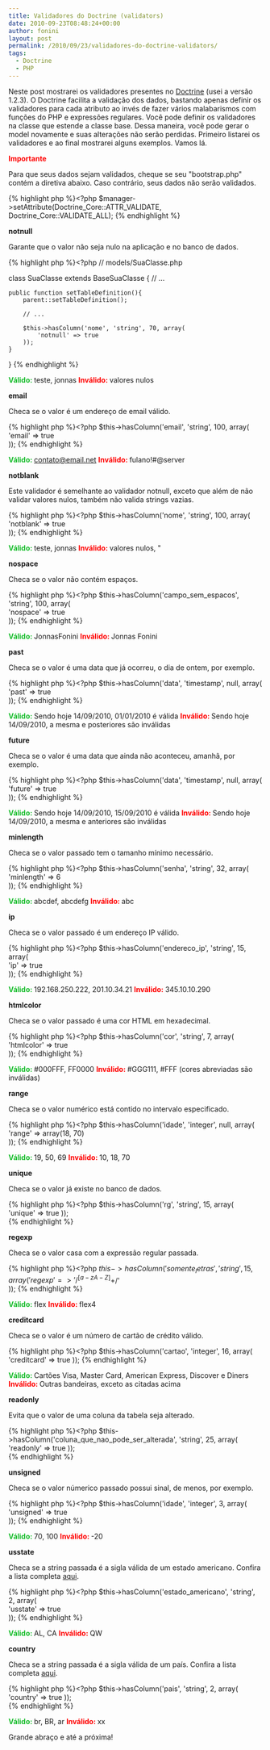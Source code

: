 ```yaml
---
title: Validadores do Doctrine (validators)
date: 2010-09-23T08:48:24+00:00
author: fonini
layout: post
permalink: /2010/09/23/validadores-do-doctrine-validators/
tags:
  - Doctrine
  - PHP
---
```

Neste post mostrarei os validadores presentes no <a href="http://www.doctrine-project.org" rel="externo nofollow">Doctrine</a> (usei a versão 1.2.3). O Doctrine facilita a validação dos dados, bastando apenas definir os validadores para cada atributo ao invés de fazer vários malabarismos com funções do PHP e expressões regulares. Você pode definir os validadores na classe que estende a classe base. Dessa maneira, você pode gerar o model novamente e suas alterações não serão perdidas. Primeiro listarei os validadores e ao final mostrarei alguns exemplos. Vamos lá.

<span style="color: rgb(255, 0, 0);">**Importante**
	  
Para que seus dados sejam validados, cheque se seu "bootstrap.php" contém a diretiva abaixo. Caso contrário, seus dados não serão validados.

{% highlight php %}<?php
$manager->setAttribute(Doctrine_Core::ATTR_VALIDATE, Doctrine_Core::VALIDATE_ALL);
{% endhighlight %}

**notnull**

Garante que o valor não seja nulo na aplicação e no banco de dados.

{% highlight php %}<?php // models/SuaClasse.php

class SuaClasse extends BaseSuaClasse {
	// ...

	public function setTableDefinition(){
		parent::setTableDefinition();

		// ...

		$this->hasColumn('nome', 'string', 70, array(
			'notnull' => true
		));
	}
}
{% endhighlight %}

<span style="color: rgb(22, 188, 42);"><strong>Válido: </strong></span>teste, jonnas
<span style="color: rgb(255, 0, 0);"><strong>Inválido: </strong></span>valores nulos 

**email**

Checa se o valor é um endereço de email válido.

{% highlight php %}<?php
$this->hasColumn('email', 'string', 100, array(				  
	'email' => true		  
)); 
{% endhighlight %}

<span style="color: rgb(22, 188, 42);"><strong>Válido: </strong></span>contato@email.net
<span style="color: rgb(255, 0, 0);"><strong>Inválido: </strong></span>fulano!#@server 

**notblank**

Este validador é semelhante ao validador notnull, exceto que além de não validar valores nulos, também não valida strings vazias.

{% highlight php %}<?php
$this->hasColumn('nome', 'string', 100, array(				  
	'notblank' => true		  
)); 
{% endhighlight %}

<span style="color: rgb(22, 188, 42);"><strong>Válido: </strong></span> teste, jonnas
<span style="color: rgb(255, 0, 0);"><strong>Inválido: </strong></span> valores nulos, " 

**nospace**

Checa se o valor não contém espaços.

{% highlight php %}<?php
$this->hasColumn('campo_sem_espacos', 'string', 100, array(				  
	'nospace' => true		  
)); 
{% endhighlight %}

<span style="color: rgb(22, 188, 42);"><strong>Válido: </strong></span>JonnasFonini
<span style="color: rgb(255, 0, 0);"><strong>Inválido: </strong></span>Jonnas Fonini 

**past**

Checa se o valor é uma data que já ocorreu, o dia de ontem, por exemplo.

{% highlight php %}<?php
$this->hasColumn('data', 'timestamp', null, array(				  
	'past' => true		  
)); 
{% endhighlight %}

<span style="color: rgb(22, 188, 42);"><strong>Válido: </strong></span>Sendo hoje 14/09/2010, 01/01/2010 é válida
<span style="color: rgb(255, 0, 0);"><strong>Inválido: </strong></span>Sendo hoje 14/09/2010, a mesma e posteriores são inválidas 

**future**

Checa se o valor é uma data que ainda não aconteceu, amanhã, por exemplo.

{% highlight php %}<?php
$this->hasColumn('data', 'timestamp', null, array(
	'future' => true		  
)); 
{% endhighlight %}

<span style="color: rgb(22, 188, 42);"><strong>Válido: </strong></span>Sendo hoje 14/09/2010, 15/09/2010 é válida
<span style="color: rgb(255, 0, 0);"><strong>Inválido: </strong></span>Sendo hoje 14/09/2010, a mesma e anteriores são inválidas 

**minlength**

Checa se o valor passado tem o tamanho mínimo necessário.

{% highlight php %}<?php
$this->hasColumn('senha', 'string', 32, array(				  
	'minlength' => 6		  
)); 
{% endhighlight %}

<span style="color: rgb(22, 188, 42);"><strong>Válido: </strong></span>abcdef, abcdefg
<span style="color: rgb(255, 0, 0);"><strong>Inválido: </strong></span>abc 

**ip**

Checa se o valor passado é um endereço IP válido.

{% highlight php %}<?php
$this->hasColumn('endereco_ip', 'string', 15, array(				  
	'ip' => true		  
)); 
{% endhighlight %}

<span style="color: rgb(22, 188, 42);"><strong>Válido: </strong></span>192.168.250.222, 201.10.34.21
<span style="color: rgb(255, 0, 0);"><strong>Inválido: </strong></span>345.10.10.290 

**htmlcolor**

Checa se o valor passado é uma cor HTML em hexadecimal.

{% highlight php %}<?php
$this->hasColumn('cor', 'string', 7, array(				  
	'htmlcolor' => true		  
)); 
{% endhighlight %}

<span style="color: rgb(22, 188, 42);"><strong>Válido: </strong></span>#000FFF, FF0000
<span style="color: rgb(255, 0, 0);"><strong>Inválido: </strong></span>#GGG111, #FFF (cores abreviadas são inválidas) 

**range**
	  
Checa se o valor numérico está contido no intervalo especificado.

{% highlight php %}<?php
$this->hasColumn('idade', 'integer', null, array(
	'range' => array(18, 70)			  
));
{% endhighlight %}

<span style="color: rgb(22, 188, 42);"><strong>Válido: </strong></span>19, 50, 69
<span style="color: rgb(255, 0, 0);"><strong>Inválido: </strong></span>10, 18, 70 

**unique**
	  
Checa se o valor já existe no banco de dados.

{% highlight php %}<?php
$this->hasColumn('rg', 'string', 15, array(				  
	'unique' => true
));  
{% endhighlight %}

**regexp**

Checa se o valor casa com a expressão regular passada.

{% highlight php %}<?php
$this->hasColumn('somente_letras', 'string', 15, array(				  
	'regexp' => '/^[a-zA-Z]+$/'		  
));
{% endhighlight %}

<span style="color: rgb(22, 188, 42);"><strong>Válido: </strong></span>flex
<span style="color: rgb(255, 0, 0);"><strong>Inválido: </strong></span>flex4 

**creditcard**

Checa se o valor é um número de cartão de crédito válido.

{% highlight php %}<?php
$this->hasColumn('cartao', 'integer', 16, array(				  
	'creditcard' => true
)); 
{% endhighlight %}

<span style="color: rgb(22, 188, 42);"><strong>Válido: </strong></span>Cartões Visa, Master Card, American Express, Discover e Diners
<span style="color: rgb(255, 0, 0);"><strong>Inválido: </strong></span>Outras bandeiras, exceto as citadas acima 

**readonly**
	  
Evita que o valor de uma coluna da tabela seja alterado.

{% highlight php %}<?php
$this->hasColumn('coluna_que_nao_pode_ser_alterada', 'string', 25, array(				  
	'readonly' => true
));  
{% endhighlight %}

**unsigned**

Checa se o valor númerico passado possui sinal, de menos, por exemplo.

{% highlight php %}<?php
$this->hasColumn('idade', 'integer', 3, array(
	'unsigned' => true		  
)); 
{% endhighlight %}

<span style="color: rgb(22, 188, 42);"><strong>Válido: </strong></span>70, 100
<span style="color: rgb(255, 0, 0);"><strong>Inválido: </strong></span>-20 

**usstate**

Checa se a string passada é a sigla válida de um estado americano. Confira a lista completa <a href="http://en.wikipedia.org/wiki/Us_states" rel="externo nofollow">aqui</a>.

{% highlight php %}<?php
$this->hasColumn('estado_americano', 'string', 2, array(				  
	'usstate' => true		  
));
{% endhighlight %}

<span style="color: rgb(22, 188, 42);"><strong>Válido: </strong></span>AL, CA
<span style="color: rgb(255, 0, 0);"><strong>Inválido: </strong></span>QW 

**country**

Checa se a string passada é a sigla válida de um país. Confira a lista completa <a href="http://en.wikipedia.org/wiki/ISO_3166-1" rel="externo nofollow">aqui</a>.

{% highlight php %}<?php
$this->hasColumn('pais', 'string', 2, array(				  
	'country' => true
));  
{% endhighlight %}

<span style="color: rgb(22, 188, 42);"><strong>Válido: </strong></span>br, BR, ar
<span style="color: rgb(255, 0, 0);"><strong>Inválido: </strong></span>xx

Grande abraço e até a próxima!